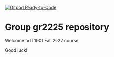 [![Gitpod Ready-to-Code](https://img.shields.io/badge/Gitpod-Ready--to--Code-blue?logo=gitpod)](https://gitpod.stud.ntnu.no/#https://gitlab.stud.idi.ntnu.no/it1901/groups-2022/gr2225/gr2225) 

# Group gr2225 repository 
 
Welcome to IT1901 Fall 2022 course 
 
Good luck! 
